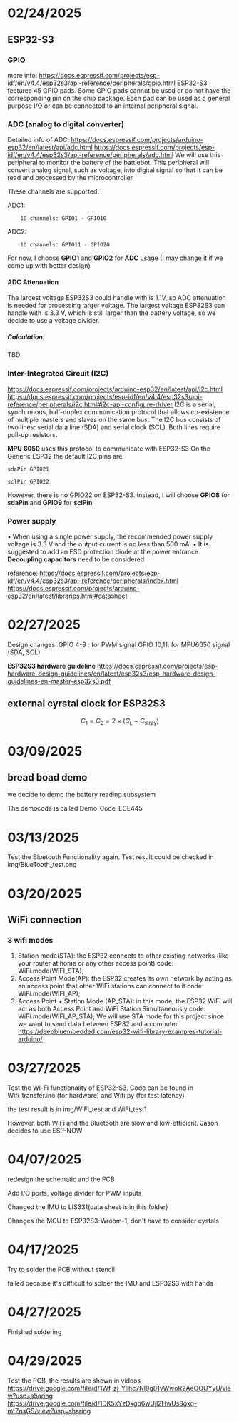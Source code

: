 # 02/24/2025
## ESP32-S3

### GPIO
more info:
https://docs.espressif.com/projects/esp-idf/en/v4.4/esp32s3/api-reference/peripherals/gpio.html
ESP32-S3 features 45 GPIO pads.
Some GPIO pads cannot be used or do not have the corresponding pin on the chip package.
Each pad can be used as a general purpose I/O or can be connected to an internal peripheral signal.

### ADC (analog to digital converter)
Detailed info of ADC:
https://docs.espressif.com/projects/arduino-esp32/en/latest/api/adc.html
https://docs.espressif.com/projects/esp-idf/en/v4.4/esp32s3/api-reference/peripherals/adc.html
We will use this peripheral to monitor the battery of the battlebot.
This peripheral will convert analog signal, such as voltage, into digital signal so that it can be read and processed by the microcontroller

These channels are supported:

ADC1:

        10 channels: GPIO1 - GPIO10

ADC2:

        10 channels: GPIO11 - GPIO20

For now, I choose **GPIO1** and **GPIO2** for **ADC** usage (I may change it if we come up with better design)
#### ADC Attenuation
The largest voltage ESP32S3 could handle with is 1.1V, so ADC attenuation is needed for processing larger voltage.
The largest voltage ESP32S3 can handle with is 3.3 V, which is still larger than the battery voltage, so we decide to use a voltage divider.
##### Calculation:
TBD

### Inter-Integrated Circuit (I2C)
https://docs.espressif.com/projects/arduino-esp32/en/latest/api/i2c.html
https://docs.espressif.com/projects/esp-idf/en/v4.4/esp32s3/api-reference/peripherals/i2c.html#i2c-api-configure-driver
I2C is a serial, synchronous, half-duplex communication protocol that allows co-existence of multiple masters and slaves on the same bus. The I2C bus consists of two lines: serial data line (SDA) and serial clock (SCL). Both lines require pull-up resistors.

**MPU 6050** uses this protocol to communicate with ESP32-S3
On the Generic ESP32 the default I2C pins are:

    sdaPin GPIO21

    sclPin GPIO22

However, there is no GPIO22 on ESP32-S3. Instead, I will choose **GPIO8** for **sdaPin** and **GPIO9** for **sclPin**

### Power supply
• When using a single power supply, the recommended power supply voltage is 3.3 V and the output current is
no less than 500 mA.
• It is suggested to add an ESD protection diode at the power entrance
**Decoupling capacitors** need to be considered


reference: 
https://docs.espressif.com/projects/esp-idf/en/v4.4/esp32s3/api-reference/peripherals/index.html
https://docs.espressif.com/projects/arduino-esp32/en/latest/libraries.html#datasheet

# 02/27/2025
Design changes:
GPIO 4-9 : for PWM signal
GPIO 10,11: for MPU6050 signal (SDA, SCL)

**ESP32S3 hardware guideline**
https://docs.espressif.com/projects/esp-hardware-design-guidelines/en/latest/esp32s3/esp-hardware-design-guidelines-en-master-esp32s3.pdf
## external cyrstal clock for ESP32S3
$$
C_1 = C_2 = 2 \times (C_L - C_{\text{stray}})
$$

# 03/09/2025

## bread boad demo
we decide to demo the battery reading subsystem

The democode is called Demo_Code_ECE445

# 03/13/2025

Test the Bluetooth Functionality again. Test result could be checked in img/BlueTooth_test.png

# 03/20/2025
## WiFi connection
### 3 wifi modes
1. Station mode(STA):
   the ESP32 connects to other existing networks (like your router at home or any other access point)
   code: WiFi.mode(WIFI_STA);
2. Access Point Mode(AP):
   the ESP32 creates its own network by acting as an access point that other WiFi stations can connect to it
   code: WiFi.mode(WIFI_AP);
3. Access Point + Station Mode (AP_STA):
   in this mode, the ESP32 WiFi will act as both Access Point and WiFi Station Simultaneously
   code: WiFi.mode(WIFI_AP_STA);
We will use STA mode for this project since we want to send data between ESP32 and a computer
https://deepbluembedded.com/esp32-wifi-library-examples-tutorial-arduino/

# 03/27/2025

Test the Wi-Fi functionality of ESP32-S3. Code can be found in Wifi_transfer.ino (for hardware) and Wifi.py (for test latency)

the test result is in img/WiFi_test and WiFi_test1

However, both WiFi and the Bluetooth are slow and low-efficient. Jason decides to use ESP-NOW

# 04/07/2025

redesign the schematic and the PCB

Add I/O ports, voltage divider for PWM inputs

Changed the IMU to LIS331(data sheet is in this folder)

Changes the MCU to ESP32S3-Wroom-1, don't have to consider cystals

# 04/17/2025

Try to solder the PCB without stencil

failed because it's difficult to solder the IMU and ESP32S3 with hands

# 04/27/2025

Finished soldering

# 04/29/2025

Test the PCB, the results are shown in videos
https://drive.google.com/file/d/1Wf_zj_Yllhc7Nl9g81vWwoR2AeOOUYyU/view?usp=sharing
https://drive.google.com/file/d/1DK5xYzDkgq6wUjl2HwUs8gxq-mtZnsGS/view?usp=sharing